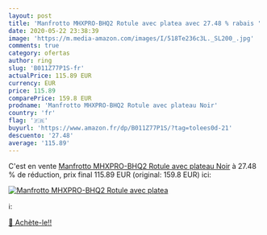 ```yaml
---
layout: post
title: 'Manfrotto MHXPRO-BHQ2 Rotule avec platea avec 27.48 % rabais '
date: 2020-05-22 23:38:39
image: 'https://m.media-amazon.com/images/I/518Te236c3L._SL200_.jpg'
comments: true
category: ofertas
author: ring
slug: 'B011Z77P1S-fr'
actualPrice: 115.89 EUR
currency: EUR
price: 115.89
comparePrice: 159.8 EUR
prodname: 'Manfrotto MHXPRO-BHQ2 Rotule avec plateau Noir'
country: 'fr'
flag: '🇫🇷'
buyurl: 'https://www.amazon.fr/dp/B011Z77P1S/?tag=tolees0d-21'
descuento: '27.48'
average: '115.89'
---
```


C'est en vente [Manfrotto MHXPRO-BHQ2 Rotule avec plateau Noir](https://www.amazon.fr/dp/B011Z77P1S/?tag=tolees0d-21)  à  27.48 % de réduction, prix final  115.89 EUR (original: 159.8 EUR) ici:

[![Manfrotto MHXPRO-BHQ2 Rotule avec platea](https://m.media-amazon.com/images/I/518Te236c3L._SL200_.jpg)](https://www.amazon.fr/dp/B011Z77P1S/?tag=tolees0d-21)

ℹ️:


[🛒 Achète-le!!](https://www.amazon.fr/dp/B011Z77P1S/?tag=tolees0d-21)
